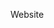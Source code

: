 Website
<!--- I am a first year math graduate student at UC Davis. --->

<!--- **Bold** and _Italic_ and `Code` text --->
<!--- For more details see [GitHub Flavored Markdown](https://guides.github.com/features/mastering-markdown/). --->


